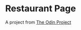 # Restaurant Page

A project from [The Odin Project](https://www.theodinproject.com/lessons/node-path-javascript-restaurant-page)

